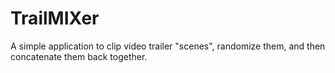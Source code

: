 # TrailMIXer
 A simple application to clip video trailer "scenes", randomize them, and then concatenate them back together.
